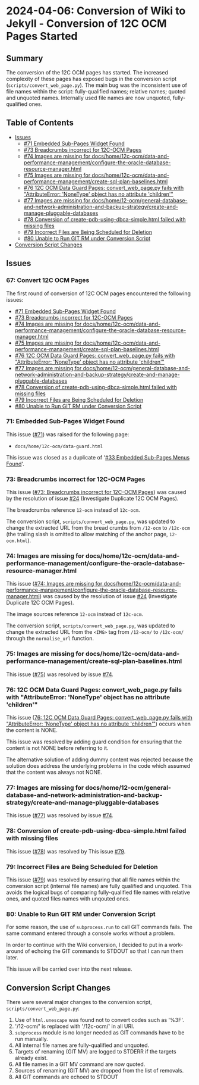 # 2024-04-06: Conversion of Wiki to Jekyll - Conversion of 12C OCM Pages Started

## Summary

The conversion of the 12C OCM pages has started. The increased complexity of these pages has exposed bugs in the conversion script (`scripts/convert_web_page.py`). The main bug was the inconsistent use of file names within the script: fully-qualified names; relative names; quoted and unquoted names. Internally used file names are now unquoted, fully-qualified ones.

## Table of Contents

* [Issues](#issues)
  * [#71 Embedded Sub-Pages Widget Found](#71-embedded-sub-pages-widget-found)
  * [#73 Breadcrumbs incorrect for 12C-OCM Pages](#73-breadcrumbs-incorrect-for-12c-ocm-pages)
  * [#74 Images are missing for docs/home/12c-ocm/data-and-performance-management/configure-the-oracle-database-resource-manager.html](#74-images-are-missing-for-docshome12c-ocmdata-and-performance-managementconfigure-the-oracle-database-resource-managerhtml)
  * [#75 Images are missing for docs/home/12c-ocm/data-and-performance-management/create-sql-plan-baselines.html](#75-images-are-missing-for-docshome12c-ocmdata-and-performance-managementcreate-sql-plan-baselineshtml)
  * [#76 12C OCM Data Guard Pages: convert_web_page.py fails with "AttributeError: 'NoneType' object has no attribute 'children'"](#76-12c-ocm-data-guard-pages-convert_web_pagepy-fails-with-attributeerror-nonetype-object-has-no-attribute-children)
  * [#77 Images are missing for docs/home/12-ocm/general-database-and-network-administration-and-backup-strategy/create-and-manage-pluggable-databases](#77-images-are-missing-for-docshome12-ocmgeneral-database-and-network-administration-and-backup-strategycreate-and-manage-pluggable-databases)
  * [#78 Conversion of create-pdb-using-dbca-simple.html failed with missing files](#78-conversion-of-create-pdb-using-dbca-simplehtml-failed-with-missing-files)
  * [#79 Incorrect Files are Being Scheduled for Deletion](#79-incorrect-files-are-being-scheduled-for-deletion)
  * [#80 Unable to Run GIT RM under Conversion Script](#80-unable-to-run-git-rm-under-conversion-script)
* [Conversion Script Changes](#conversion-script-changes)

## Issues

### 67: Convert 12C OCM Pages

The first round of conversion of 12C OCM pages encountered the following issues:

* [#71 Embedded Sub-Pages Widget Found](https://github.com/dfhawthorne/dfhawthorne.github.io/issues/71)
* [#73 Breadcrumbs incorrect for 12C-OCM Pages](https://github.com/dfhawthorne/dfhawthorne.github.io/issues/73)
* [#74 Images are missing for docs/home/12c-ocm/data-and-performance-management/configure-the-oracle-database-resource-manager.html](https://github.com/dfhawthorne/dfhawthorne.github.io/issues/74)
* [#75 Images are missing for docs/home/12c-ocm/data-and-performance-management/create-sql-plan-baselines.html](https://github.com/dfhawthorne/dfhawthorne.github.io/issues/75)
* [#76 12C OCM Data Guard Pages: convert_web_page.py fails with "AttributeError: 'NoneType' object has no attribute 'children'"](https://github.com/dfhawthorne/dfhawthorne.github.io/issues/76)
* [#77 Images are missing for docs/home/12-ocm/general-database-and-network-administration-and-backup-strategy/create-and-manage-pluggable-databases](https://github.com/dfhawthorne/dfhawthorne.github.io/issues/77)
* [#78 Conversion of create-pdb-using-dbca-simple.html failed with missing files](https://github.com/dfhawthorne/dfhawthorne.github.io/issues/78)
* [#79 Incorrect Files are Being Scheduled for Deletion](https://github.com/dfhawthorne/dfhawthorne.github.io/issues/79)
* [#80 Unable to Run GIT RM under Conversion Script](https://github.com/dfhawthorne/dfhawthorne.github.io/issues/80)

### 71: Embedded Sub-Pages Widget Found

This issue ([#71](https://github.com/dfhawthorne/dfhawthorne.github.io/issues/71)) was raised for the following page:

* `docs/home/12c-ocm/data-guard.html`

This issue was closed as a duplicate of '[#33 Embedded Sub-Pages Menus Found](https://github.com/dfhawthorne/dfhawthorne.github.io/issues/33)'.

### 73: Breadcrumbs incorrect for 12C-OCM Pages

This issue ([#73: Breadcrumbs incorrect for 12C-OCM Pages](https://github.com/dfhawthorne/dfhawthorne.github.io/issues/73)) was caused by the resolution of issue [#24](https://github.com/dfhawthorne/dfhawthorne.github.io/issues/24) (Investigate Duplicate 12C OCM Pages).

The breadcrumbs reference `12-ocm` instead of `12c-ocm`.

The conversion script, `scripts/convert_web_page.py`, was updated to change the extracted URL from the bread crumbs from `/12-ocm` to `/12c-ocm` (the trailing slash is omitted to allow matching of the anchor page, `12-ocm.html`).

### 74: Images are missing for docs/home/12c-ocm/data-and-performance-management/configure-the-oracle-database-resource-manager.html

This issue ([#74: Images are missing for docs/home/12c-ocm/data-and-performance-management/configure-the-oracle-database-resource-manager.html](https://github.com/dfhawthorne/dfhawthorne.github.io/issues/74)) was caused by the resolution of issue [#24](https://github.com/dfhawthorne/dfhawthorne.github.io/issues/24) (Investigate Duplicate 12C OCM Pages).

The image sources reference `12-ocm` instead of `12c-ocm`.

The conversion script, `scripts/convert_web_page.py`, was updated to change the extracted URL from the `<IMG>` tag from `/12-ocm/` to `/12c-ocm/` through the `normalise_url` function.

### 75: Images are missing for docs/home/12c-ocm/data-and-performance-management/create-sql-plan-baselines.html

This issue ([#75](https://github.com/dfhawthorne/dfhawthorne.github.io/issues/75)) was resolved by issue [#74](https://github.com/dfhawthorne/dfhawthorne.github.io/issues/74).

### 76: 12C OCM Data Guard Pages: convert_web_page.py fails with "AttributeError: 'NoneType' object has no attribute 'children'"

This issue ([76: 12C OCM Data Guard Pages: convert_web_page.py fails with "AttributeError: 'NoneType' object has no attribute 'children'"](https://github.com/dfhawthorne/dfhawthorne.github.io/issues/76)) occurs when the content is NONE.

This issue was resolved by adding guard condition for ensuring that the content is not NONE before referring to it.

The alternative solution of adding dummy content was rejected because the solution does address the underlying problems in the code which assumed that the content was always not NONE.

### 77: Images are missing for docs/home/12-ocm/general-database-and-network-administration-and-backup-strategy/create-and-manage-pluggable-databases

This issue ([#77](https://github.com/dfhawthorne/dfhawthorne.github.io/issues/77)) was resolved by issue [#74](https://github.com/dfhawthorne/dfhawthorne.github.io/issues/74).

### 78: Conversion of create-pdb-using-dbca-simple.html failed with missing files

This issue ([#78](https://github.com/dfhawthorne/dfhawthorne.github.io/issues/78)) was resolved by This issue [#79](https://github.com/dfhawthorne/dfhawthorne.github.io/issues/79).

### 79: Incorrect Files are Being Scheduled for Deletion

This issue ([#79](https://github.com/dfhawthorne/dfhawthorne.github.io/issues/79)) was resolved by ensuring that all file names within the conversion script (internal file names) are fully qualified and unquoted. This avoids the logical bugs of comparing fully-qualified file names with relative ones, and quoted files names with unqouted ones.

### 80: Unable to Run GIT RM under Conversion Script

For some reason, the use of `subprocess.run` to call GIT commands fails. The same command entered through a console works without a problem.

In order to continue with the Wiki conversion, I decided to put in a work-around of echoing the GIT commands to STDOUT so that I can run them later.

This issue will be carried over into the next release.

## Conversion Script Changes

There were several major changes to the conversion script, `scripts/convert_web_page.py`:

1. Use of `html.unescape` was found not to convert codes such as '%3F'.
1. '/12-ocm/' is replaced with '/12c-ocm/' in all URI.
1. `subprocess` module is no longer needed as GIT commands have to be run manually.
1. All internal file names are fully-qualified and unquoted.
1. Targets of renaming (GIT MV) are logged to STDERR if the targets already exist.
1. All file names in a GIT MV command are now quoted.
1. Sources of renaming (GIT MV) are dropped from the list of removals.
1. All GIT commands are echoed to STDOUT
